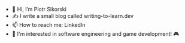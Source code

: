 - 👋 Hi, I’m Piotr Sikorski
- ✍️ I write a small blog called writing-to-learn.dev
- 📫 How to reach me: LinkedIn
- 🧠 I'm interested in software engineering and game development! 🎮
<!---
trueGmek/trueGmek is a ✨ special ✨ repository because its `README.md` (this file) appears on your GitHub profile.
You can click the Preview link to take a look at your changes.
--->
